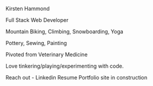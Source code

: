 Kirsten Hammond

Full Stack Web Developer

Mountain Biking, Climbing, Snowboarding, Yoga

Pottery, Sewing, Painting

Pivoted from Veterinary Medicine

Love tinkering/playing/experimenting with code.

Reach out -
Linkedin
Resume
Portfolio site in construction

